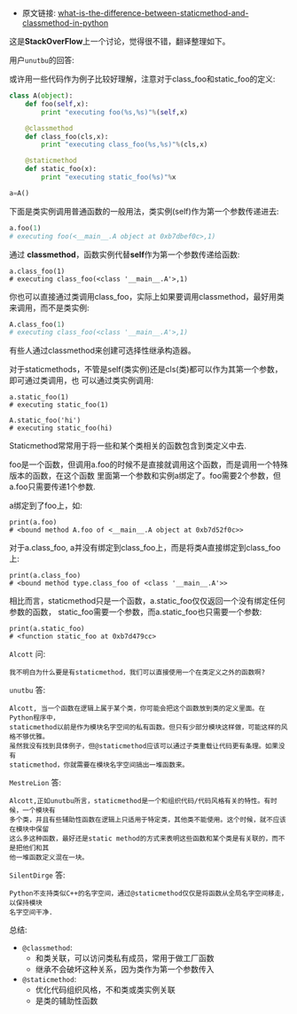 - 原文链接: [what-is-the-difference-between-staticmethod-and-classmethod-in-python](http://stackoverflow.com/questions/136097/what-is-the-difference-between-staticmethod-and-classmethod-in-python)

这是**StackOverFlow**上一个讨论，觉得很不错，翻译整理如下。

用户`unutbu`的回答:

或许用一些代码作为例子比较好理解，注意对于class_foo和static_foo的定义:

```python
class A(object):
    def foo(self,x):
        print "executing foo(%s,%s)"%(self,x)

    @classmethod
    def class_foo(cls,x):
        print "executing class_foo(%s,%s)"%(cls,x)

    @staticmethod
    def static_foo(x):
        print "executing static_foo(%s)"%x

a=A()
```

下面是类实例调用普通函数的一般用法，类实例(self)作为第一个参数传递进去:

```python
a.foo(1)
# executing foo(<__main__.A object at 0xb7dbef0c>,1)
```

通过 **classmethod**，函数实例代替**self**作为第一个参数传递给函数:

```
a.class_foo(1)
# executing class_foo(<class '__main__.A'>,1)
```

你也可以直接通过类调用class_foo，实际上如果要调用classmethod，最好用类来调用，而不是类实例:

```python
A.class_foo(1)
# executing class_foo(<class '__main__.A'>,1)
```

有些人通过classmethod来创建可选择性继承构造器。

对于staticmethods，不管是self(类实例)还是cls(类)都可以作为其第一个参数，即可通过类调用，也
可以通过类实例调用:
```
a.static_foo(1)
# executing static_foo(1)

A.static_foo('hi')
# executing static_foo(hi)
```

Staticmethod常常用于将一些和某个类相关的函数包含到类定义中去.

foo是一个函数，但调用a.foo的时候不是直接就调用这个函数，而是调用一个特殊版本的函数，在这个函数
里面第一个参数和实例a绑定了。foo需要2个参数，但a.foo只需要传递1个参数.

a绑定到了foo上，如:

```
print(a.foo)
# <bound method A.foo of <__main__.A object at 0xb7d52f0c>>
```

对于a.class_foo, a并没有绑定到class_foo上，而是将类A直接绑定到class_foo上:

```
print(a.class_foo)
# <bound method type.class_foo of <class '__main__.A'>>
```

相比而言，staticmethod只是一个函数，a.static_foo仅仅返回一个没有绑定任何参数的函数，
static_foo需要一个参数，而a.static_foo也只需要一个参数:

```
print(a.static_foo)
# <function static_foo at 0xb7d479cc>
```

`Alcott` 问:

```
我不明白为什么要是有staticmethod，我们可以直接使用一个在类定义之外的函数啊?
```

`unutbu` 答:

```
Alcott, 当一个函数在逻辑上属于某个类，你可能会把这个函数放到类的定义里面。在Python程序中，
staticmethod以前是作为模块名字空间的私有函数。但只有少部分模块这样做，可能这样的风格不够优雅。
虽然我没有找到具体例子，但@staticmethod应该可以通过子类重载让代码更有条理。如果没有
staticmethod，你就需要在模块名字空间搞出一堆函数来。
```

`MestreLion` 答:

```
Alcott,正如unutbu所言，staticmethod是一个和组织代码/代码风格有关的特性。有时候，一个模块有
多个类，并且有些辅助性函数在逻辑上只适用于特定类，其他类不能使用。这个时候，就不应该在模块中保留
这么多这种函数，最好还是static method的方式来表明这些函数和某个类是有关联的，而不是把他们和其
他一堆函数定义混在一块。
```

`SilentDirge` 答:

```
Python不支持类似C++的名字空间，通过@staticmethod仅仅是将函数从全局名字空间移走，以保持模块
名字空间干净.
```

总结:

- `@classmethod`:
  - 和类关联，可以访问类私有成员，常用于做工厂函数
  - 继承不会破坏这种关系，因为类作为第一个参数传入
- `@staticmethod`:
  - 优化代码组织风格，不和类或类实例关联
  - 是类的辅助性函数

